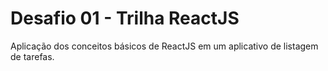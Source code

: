 # Desafio 01 - Trilha ReactJS
Aplicação dos conceitos básicos de ReactJS em um aplicativo de listagem de tarefas.
